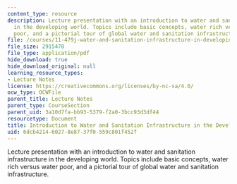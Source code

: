 ```yaml
---
content_type: resource
description: Lecture presentation with an introduction to water and sanitation infrastructure
  in the developing world. Topics include basic concepts, water rich versus water
  poor, and a pictorial tour of global water and sanitation infrastructure.
file: /courses/11-479j-water-and-sanitation-infrastructure-in-developing-countries-spring-2007/6dcb421460278e8737f0559c801f452f_lect2.pdf
file_size: 2915478
file_type: application/pdf
hide_download: true
hide_download_original: null
learning_resource_types:
- Lecture Notes
license: https://creativecommons.org/licenses/by-nc-sa/4.0/
ocw_type: OCWFile
parent_title: Lecture Notes
parent_type: CourseSection
parent_uid: 3a10d7fa-bb93-5379-f2a0-3bcc93d3df44
resourcetype: Document
title: Introduction to Water and Sanitation Infrastructure in the Developing World
uid: 6dcb4214-6027-8e87-37f0-559c801f452f
---
```

Lecture presentation with an introduction to water and sanitation infrastructure in the developing world. Topics include basic concepts, water rich versus water poor, and a pictorial tour of global water and sanitation infrastructure.